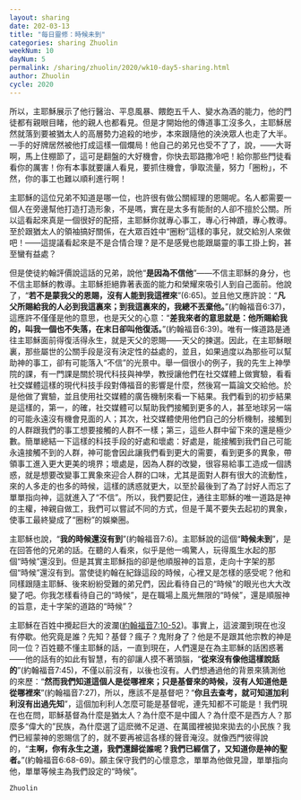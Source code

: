 ```yaml
---
layout: sharing
date: 202-03-13
title: "每日靈修：時候未到"
categories: sharing Zhuolin
weekNum: 10
dayNum: 5
permalink: /sharing/zhuolin/2020/wk10-day5-sharing.html
author: Zhuolin
cycle: 2020
---
```


所以，主耶穌展示了他行醫治、平息風暴、餵飽五千人、變水為酒的能力，他的門徒都有親眼目睹，他的親人也都看見。但是才開始他的傳道事工沒多久，主耶穌居然就落到要被猶太人的高層勢力追殺的地步，本來跟隨他的泱泱眾人也走了大半。一手的好牌居然被他打成這樣一個爛局！他自己的弟兄也受不了了，說，——大哥啊，馬上住棚節了，這可是翻盤的大好機會，你快去耶路撒冷吧！給你那些門徒看看你的厲害！你有本事就要讓人看見，要抓住機會，爭取流量，努力「圈粉」，不然，你的事工也難以順利進行啊！  

主耶穌的這位兄弟不知道是哪一位，也許很有做公關經理的恩賜呢。名人都需要一個人在旁邊幫他打造打造形象，不是嗎，實在是太多有能耐的人卻不擅於公關。所以這看起來真是一個很好的配搭，主耶穌你就專心事工，專心行神蹟，專心教導。至於跟猶太人的領袖搞好關係，在大眾百姓中“圈粉”這樣的事兒，就交給別人來做吧！——這提議看起來是不是合情合理？是不是感覺也能跟屬靈的事工掛上鉤，甚至蠻有益處？  

但是使徒約翰評價說這話的兄弟，說他“**是因為不信他**”——不信主耶穌的身分，也不信主耶穌的教導。主耶穌拒絕靠著表面的能力和榮耀來吸引人到自己面前。他說了，“**若不是蒙我父的恩賜，沒有人能到我這裡來**”(6:65)。並且他又應許說：“**凡父所賜給我的人必到我這裏來；到我這裏來的，我總不丟棄他。**”(約翰福音6:37)，這應許不僅僅是他的意思，也是天父的心意：“**差我來者的意思就是：他所賜給我的，叫我一個也不失落，在末日卻叫他復活。**”(約翰福音6:39)。唯有一條道路是通往主耶穌面前得復活得永生，就是天父的恩賜——天父的揀選。因此，在主耶穌眼裏，那些屬世的公關手段是沒有決定性的益處的，並且，如果過度以為那些可以幫助神的事工，卻有可能落入“不信”的光景中。舉一個很小的例子，我的先生上神學院的課，有一門課是關於現代科技與神學，教授讓他們在社交媒體上做實驗，看看社交媒體這樣的現代科技手段對傳福音的影響是什麼，然後寫一篇論文交給他。於是他做了實驗，並且使用社交媒體的廣告機制來看一下結果。我們看到的初步結果是這樣的，第一，的確，社交媒體可以幫助我們接觸到更多的人，甚至地球另一端的可能永遠沒有機會見面的人；其次，社交媒體使用他們自己的分析機制，接觸到的人群跟我們的事工想要接觸的人群不一樣；第三，這些人群中留下來的還是極少數。簡單總結一下這樣的科技手段的好處和壞處：好處是，能接觸到我們自己可能永遠接觸不到的人群，神可能會因此讓我們看到更大的需要，看到更多的異象，帶領事工進入更大更美的境界；壞處是，因為人群的改變，很容易給事工造成一個誘惑，就是想要改變事工異象來迎合人群的口味，尤其是面對人群有很大的流動性，來的人多走的也多的時候，這樣的誘惑就更大，以至於最後到了為了討好人而忘了單單指向神，這就進入了“不信”。所以，我們要記住，通往主耶穌的唯一道路是神的主權，神親自做工，我們可以嘗試不同的方式，但是千萬不要失去起初的異象，使事工最終變成了“圈粉”的娛樂圈。  

主耶穌也說，“**我的時候還沒有到**”(約翰福音7:6)。主耶穌說的這個“**時候未到**”，是在回答他的兄弟的話。在聽的人看來，似乎是他一鳴驚人，玩得風生水起的那個“時候”還沒到。但是其實主耶穌指的卻是他順服神的旨意，走向十字架的那個“時候”還沒有到。當使徒約翰在紀錄這段的時候，心裡又是怎樣的感受呢？他和同樣跟隨主耶穌、後來紛紛受難的弟兄們，因此看待自己的“時候”的眼光也大大改變了吧。你我怎樣看待自己的“時候”，是在職場上風光無限的“時候”，還是順服神的旨意，走十字架的道路的“時候”？  

主耶穌在百姓中攪起巨大的波瀾([約翰福音7:10-52](https://www.biblegateway.com/quicksearch/?quicksearch=約翰福音7%3A10-52&qs_version=CUVMPT))。事實上，這波瀾到現在也沒有停歇。他究竟是誰？先知？基督？瘋子？鬼附身了？他是不是跟其他宗教的神是同一位？百姓聽不懂主耶穌的話，一直到現在，人們還是在為主耶穌的話困惑著——他的話有的如此有智慧，有的卻讓人摸不著頭腦，“**從來沒有像他這樣說話的**”(約翰福音7:45)，不僅以前沒有，以後也沒有。人們想通過他的背景來猜測他的來歷：“**然而我們知道這個人是從哪裡來；只是基督來的時候，沒有人知道他是從哪裡來**”(約翰福音7:27)，所以，應該不是基督吧？“**你且去查考，就可知道加利利沒有出過先知**”，這個加利利人怎麼可能是基督呢，連先知都不可能是！我們現在也在問，耶穌基督為什麼是猶太人？為什麼不是中國人？為什麼不是西方人？那麼多“偉大的”民族，為什麼選了這麽微不足道、在萬國裡被拋來拋去的小民族？我們已經蒙神的恩賜信了的，就不要再被這各樣的聲音淹沒。就像西門彼得說的，“**主啊，你有永生之道，我們還歸從誰呢？我們已經信了，又知道你是神的聖者。**”(約翰福音6:68-69)。願主保守我們的心懷意念，單單為他做見證，單單指向他，單單等候主為我們設定的“時候”。  

`Zhuolin`  
